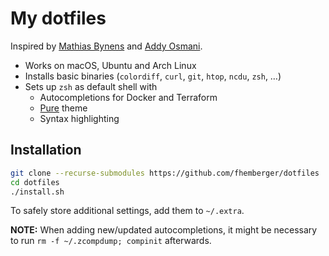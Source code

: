 # My dotfiles

Inspired by [Mathias Bynens](https://github.com/mathiasbynens/dotfiles/) and [Addy Osmani](https://github.com/addyosmani/dotfiles/).

- Works on macOS, Ubuntu and Arch Linux
- Installs basic binaries (`colordiff`, `curl`, `git`, `htop`, `ncdu`, `zsh`, …)
- Sets up `zsh` as default shell with
	- Autocompletions for Docker and Terraform
	- [Pure](https://github.com/sindresorhus/pure/) theme
	- Syntax highlighting

## Installation

```bash
git clone --recurse-submodules https://github.com/fhemberger/dotfiles
cd dotfiles
./install.sh
```

To safely store additional settings, add them to `~/.extra`.

**NOTE:** When adding new/updated autocompletions, it might be necessary to run `rm -f ~/.zcompdump; compinit` afterwards.
